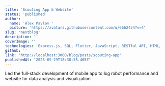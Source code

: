 ```yaml
---
title: 'Scouting App & Website'
status: 'published'
author:
  name: 'Alex Pavlov '
  picture: 'https://avatars.githubusercontent.com/u/6662454?v=4'
slug: 'nextblog'
description: ''
coverImage: ''
technologies: 'Express.js, SQL, Flutter, JavaScript, RESTful API, HTML/CSS, Android Studio'
github: ''
link: 'http://localhost:3000/blog/posts/scouting-app'
publishedAt: '2023-09-29T18:38:58.465Z'
---
```


Led the full-stack development of mobile app to log robot performance and website for data analysis and visualization

